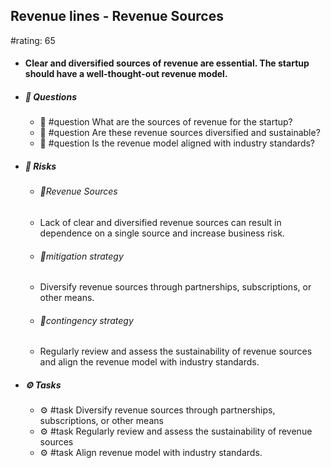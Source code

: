 ## Revenue lines - Revenue Sources
#rating: 65
- #### Clear and diversified sources of revenue are essential. The startup should have a well-thought-out revenue model.
- ##### 💭 Questions
  - 💭 #question What are the sources of revenue for the startup?
  - 💭 #question Are these revenue sources diversified and sustainable?
  - 💭 #question Is the revenue model aligned with industry standards?
- ##### 🚨 Risks
  - ###### 🚨Revenue Sources
  - Lack of clear and diversified revenue sources can result in dependence on a single source and increase business risk.
  - ###### 🚨mitigation strategy
  - Diversify revenue sources through partnerships, subscriptions, or other means.
  - ###### 🚨contingency strategy
  - Regularly review and assess the sustainability of revenue sources and align the revenue model with industry standards.
- ##### ⚙️ Tasks
  - ⚙️ #task Diversify revenue sources through partnerships, subscriptions, or other means
  - ⚙️ #task  Regularly review and assess the sustainability of revenue sources
  - ⚙️ #task  Align revenue model with industry standards.


